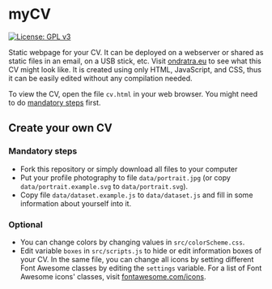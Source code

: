 # myCV

[![License: GPL v3](https://img.shields.io/badge/License-GPL%20v3-blue.svg)](http://www.gnu.org/licenses/gpl-3.0)

Static webpage for your CV. It can be deployed on a webserver or shared as static files in an email, on a USB stick, etc.
Visit [ondratra.eu](https://ondratra.eu) to see what this CV might look like.
It is created using only HTML, JavaScript, and CSS, thus it can be easily edited without any compilation needed.

To view the CV, open the file `cv.html` in your web browser. You might need to do [mandatory steps](#mandatory-steps) first.

## Create your own CV

### Mandatory steps
- Fork this repository or simply download all files to your computer
- Put your profile photography to file `data/portrait.jpg` (or copy `data/portrait.example.svg` to `data/portrait.svg`).
- Copy file `data/dataset.example.js` to `data/dataset.js` and fill in some information about yourself into it.

### Optional
- You can change colors by changing values in `src/colorScheme.css`.
- Edit variable `boxes` in `src/scripts.js` to hide or edit information boxes of your CV.
  In the same file, you can change all icons by setting different Font Awesome classes by editing the `settings` variable.
  For a list of Font Awesome icons' classes, visit [fontawesome.com/icons](https://fontawesome.com/icons).
